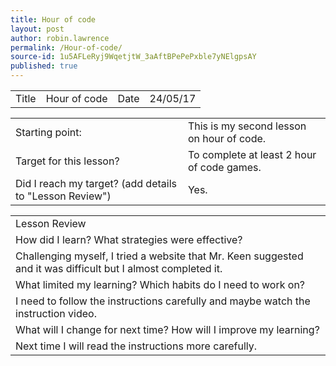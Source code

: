 ```yaml
---
title: Hour of code 
layout: post
author: robin.lawrence
permalink: /Hour-of-code/
source-id: 1u5AFLeRyj9WqetjtW_3aAftBPePePxble7yNElgpsAY
published: true
---
```

<table>
  <tr>
    <td>Title</td>
    <td>Hour of code</td>
    <td>Date</td>
    <td>24/05/17</td>
  </tr>
</table>


<table>
  <tr>
    <td>Starting point:</td>
    <td> This is my second lesson on hour of code.</td>
  </tr>
  <tr>
    <td>Target for this lesson?</td>
    <td>To complete at least 2 hour of code games.</td>
  </tr>
  <tr>
    <td>Did I reach my target? 
(add details to "Lesson Review")</td>
    <td>Yes.</td>
  </tr>
</table>


<table>
  <tr>
    <td>Lesson Review</td>
  </tr>
  <tr>
    <td>How did I learn? What strategies were effective? </td>
  </tr>
  <tr>
    <td>Challenging myself, I tried a website that Mr. Keen suggested and it was difficult but I almost completed it.</td>
  </tr>
  <tr>
    <td>What limited my learning? Which habits do I need to work on? </td>
  </tr>
  <tr>
    <td> I need to follow the instructions carefully and maybe watch the instruction video.</td>
  </tr>
  <tr>
    <td>What will I change for next time? How will I improve my learning?</td>
  </tr>
  <tr>
    <td>Next time I will read the instructions more carefully.  
</td>
  </tr>
</table>


